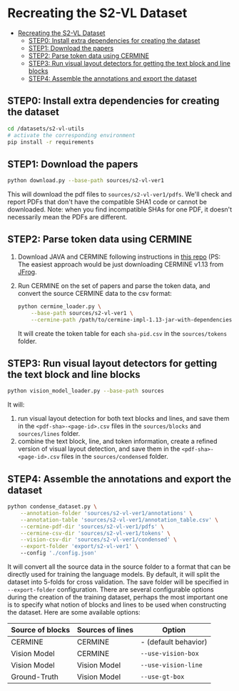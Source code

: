 # Recreating the S2-VL Dataset 

- [Recreating the S2-VL Dataset](#recreating-the-s2-vl-dataset)
  - [STEP0: Install extra dependencies for creating the dataset](#step0-install-extra-dependencies-for-creating-the-dataset)
  - [STEP1: Download the papers](#step1-download-the-papers)
  - [STEP2: Parse token data using CERMINE](#step2-parse-token-data-using-cermine)
  - [STEP3: Run visual layout detectors for getting the text block and line blocks](#step3-run-visual-layout-detectors-for-getting-the-text-block-and-line-blocks)
  - [STEP4: Assemble the annotations and export the dataset](#step4-assemble-the-annotations-and-export-the-dataset)

## STEP0: Install extra dependencies for creating the dataset 

```bash
cd /datasets/s2-vl-utils
# activate the corresponding environment 
pip install -r requirements
```

## STEP1: Download the papers 

```bash
python download.py --base-path sources/s2-vl-ver1
```
This will download the pdf files to `sources/s2-vl-ver1/pdfs`. 
We'll check and report PDFs that don't have the compatible SHA1 code or cannot be downloaded. 
Note: when you find incompatible SHAs for one PDF, it doesn't necessarily mean the PDFs are different. 

## STEP2: Parse token data using CERMINE 

1. Download JAVA and CERMINE following instructions in [this repo](https://github.com/CeON/CERMINE#using-cermine) (PS: The easiest approach would be just downloading CERMINE v1.13 from [JFrog](http://maven.ceon.pl/artifactory/webapp/#/artifacts/browse/simple/General/kdd-releases/pl/edu/icm/cermine/cermine-impl). 


2. Run CERMINE on the set of papers and parse the token data, and convert the source CERMINE data to the csv format: 
    ```bash
    python cermine_loader.py \
        --base-path sources/s2-vl-ver1 \
        --cermine-path /path/to/cermine-impl-1.13-jar-with-dependencies.jar
    ```
    It will create the token table for each `sha-pid.csv` in the `sources/tokens` folder. 

## STEP3: Run visual layout detectors for getting the text block and line blocks 

```bash
python vision_model_loader.py --base-path sources
```
It will:
1. run visual layout detection for both text blocks and lines, and save them in the `<pdf-sha>-<page-id>.csv` files in the `sources/blocks` and `sources/lines` folder. 
2. combine the text block, line, and token information, create a refined version of visual layout detection, and save them in the `<pdf-sha>-<page-id>.csv` files in the `sources/condensed` folder. 

## STEP4: Assemble the annotations and export the dataset 

```bash
python condense_dataset.py \
    --annotation-folder 'sources/s2-vl-ver1/annotations' \
    --annotation-table 'sources/s2-vl-ver1/annotation_table.csv' \
    --cermine-pdf-dir 'sources/s2-vl-ver1/pdfs' \
    --cermine-csv-dir 'sources/s2-vl-ver1/tokens' \
    --vision-csv-dir 'sources/s2-vl-ver1/condensed' \
    --export-folder 'export/s2-vl-ver1' \  
    --config './config.json' 
```

It will convert all the source data in the source folder to a format that can be directly used for training the language models. By default, it will split the dataset into 5-folds for cross validation. The save folder will be specified in `--export-folder` configuration. There are several configurable options during the creation of the training dataset, perhaps the most important one is to specify what notion of blocks and lines to be used when constructing the dataset. Here are some available options: 

| Source of blocks | Sources of lines | Option               |
| ---------------- | ---------------- | -------------------- |
| CERMINE          | CERMINE          | - (default behavior) |
| Vision Model     | CERMINE          | `--use-vision-box`   |
| Vision Model     | Vision Model     | `--use-vision-line`  |
| Ground-Truth     | Vision Model     | `--use-gt-box`       |